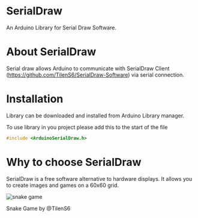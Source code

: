 # SerialDraw
An Arduino Library for Serial Draw Software.

# About SerialDraw
Serial draw allows Arduino to communicate with SerialDraw Client (https://github.com/TilenS6/SerialDraw-Software) via serial connection.

# Installation
Library can be downloaded and installed from Arduino Library manager.

To use library in you project please add this to the start of the file
```c
#include <ArduinoSerialDraw.h>
```

# Why to choose SerialDraw
SerialDraw is a free software alternative to hardware displays. It allows you to create images and games on a 60x60 grid.

![snake game](https://raw.githubusercontent.com/TilenS6/SerialDraw-Library/assets/snake.png)

Snake Game by @TilenS6
